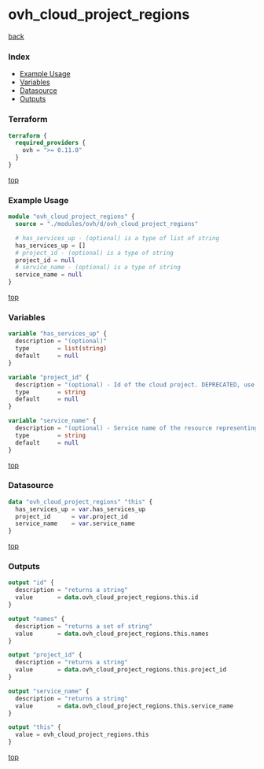 # ovh_cloud_project_regions

[back](../ovh.md)

### Index

- [Example Usage](#example-usage)
- [Variables](#variables)
- [Datasource](#datasource)
- [Outputs](#outputs)

### Terraform

```terraform
terraform {
  required_providers {
    ovh = ">= 0.11.0"
  }
}
```

[top](#index)

### Example Usage

```terraform
module "ovh_cloud_project_regions" {
  source = "./modules/ovh/d/ovh_cloud_project_regions"

  # has_services_up - (optional) is a type of list of string
  has_services_up = []
  # project_id - (optional) is a type of string
  project_id = null
  # service_name - (optional) is a type of string
  service_name = null
}
```

[top](#index)

### Variables

```terraform
variable "has_services_up" {
  description = "(optional)"
  type        = list(string)
  default     = null
}

variable "project_id" {
  description = "(optional) - Id of the cloud project. DEPRECATED, use `service_name` instead"
  type        = string
  default     = null
}

variable "service_name" {
  description = "(optional) - Service name of the resource representing the id of the cloud project."
  type        = string
  default     = null
}
```

[top](#index)

### Datasource

```terraform
data "ovh_cloud_project_regions" "this" {
  has_services_up = var.has_services_up
  project_id      = var.project_id
  service_name    = var.service_name
}
```

[top](#index)

### Outputs

```terraform
output "id" {
  description = "returns a string"
  value       = data.ovh_cloud_project_regions.this.id
}

output "names" {
  description = "returns a set of string"
  value       = data.ovh_cloud_project_regions.this.names
}

output "project_id" {
  description = "returns a string"
  value       = data.ovh_cloud_project_regions.this.project_id
}

output "service_name" {
  description = "returns a string"
  value       = data.ovh_cloud_project_regions.this.service_name
}

output "this" {
  value = ovh_cloud_project_regions.this
}
```

[top](#index)